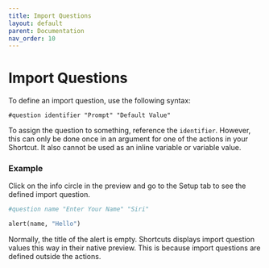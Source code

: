 ```yaml
---
title: Import Questions
layout: default
parent: Documentation
nav_order: 10
---
```


# Import Questions

To define an import question, use the following syntax:

```
#question identifier "Prompt" "Default Value"
```

To assign the question to something, reference the `identifier`. However, this can only be done once in an argument for one of the actions in your Shortcut. It also cannot be used as an inline variable or variable value.

### Example

Click on the info circle in the preview and go to the Setup tab to see the defined import question.

```ruby
#question name "Enter Your Name" "Siri"

alert(name, "Hello")
```

Normally, the title of the alert is empty. Shortcuts displays import question values this way in their native preview. This is because import questions are defined outside the actions.
